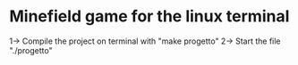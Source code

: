 # Minefield game for the linux terminal  

1-> Compile the project on terminal with "make progetto"
2-> Start the file "./progetto"

